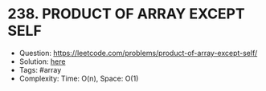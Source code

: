# 238. PRODUCT OF ARRAY EXCEPT SELF

* Question: https://leetcode.com/problems/product-of-array-except-self/ 
* Solution: [here](Solution.java) 
* Tags: #array
* Complexity: Time: O(n), Space: O(1)
